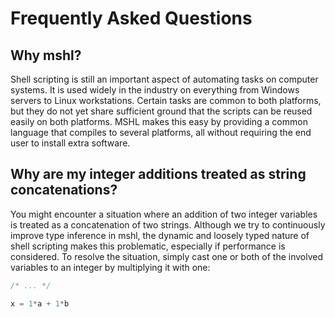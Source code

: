 # Frequently Asked Questions

## Why mshl?

Shell scripting is still an important aspect of automating tasks on computer systems. It is used widely in the industry on everything from Windows servers to Linux workstations. Certain tasks are common to both platforms, but they do not yet share sufficient ground that the scripts can be reused easily on both platforms. MSHL makes this easy by providing a common language that compiles to several platforms, all without requiring the end user to install extra software.

## Why are my integer additions treated as string concatenations?

You might encounter a situation where an addition of two integer variables is treated as a concatenation of two strings. Although we try to continuously improve type inference in mshl, the dynamic and loosely typed nature of shell scripting makes this problematic, especially if performance is considered. To resolve the situation, simply cast one or both of the involved variables to an integer by multiplying it with one:

```javascript
/* ... */

x = 1*a + 1*b
```
